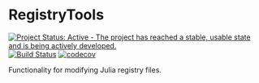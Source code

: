 # RegistryTools

[![Project Status: Active - The project has reached a stable, usable state and is being actively developed.](http://www.repostatus.org/badges/latest/active.svg)](http://www.repostatus.org/#active)
[![Build Status](https://travis-ci.com/JuliaRegistries/RegistryTools.jl.svg?branch=master)](https://travis-ci.com/JuliaRegistries/RegistryTools.jl)
[![codecov](https://codecov.io/gh/JuliaRegistries/RegistryTools.jl/branch/master/graph/badge.svg)](https://codecov.io/gh/JuliaRegistries/RegistryTools.jl)

Functionality for modifying Julia registry files.
